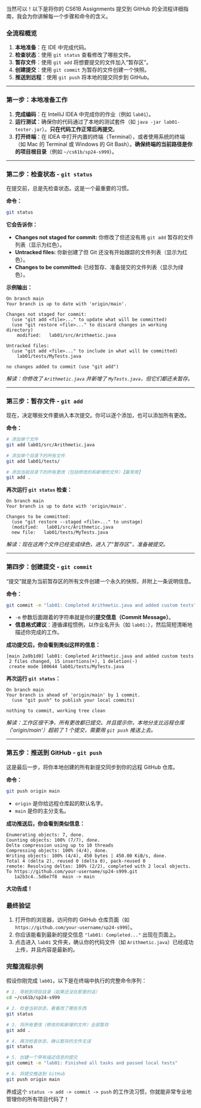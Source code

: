 当然可以！以下是将你的 CS61B Assignments 提交到 GitHub 的全流程详细指南，我会为你讲解每一个步骤和命令的含义。

### 全流程概览

1.  **本地准备**：在 IDE 中完成代码。
2.  **检查状态**：使用 `git status` 查看修改了哪些文件。
3.  **暂存文件**：使用 `git add` 将想要提交的文件加入“暂存区”。
4.  **创建提交**：使用 `git commit` 为暂存的文件创建一个快照。
5.  **推送到远程**：使用 `git push` 将本地的提交同步到 GitHub。

---

### 第一步：本地准备工作

1.  **完成编码**：在 IntelliJ IDEA 中完成你的作业（例如 `lab01`）。
2.  **运行测试**：确保你的代码通过了本地的测试套件（如 `java -jar lab01-tester.jar`）。**只在代码工作正常后再提交**。
3.  **打开终端**：在 IDEA 中打开内置的终端（Terminal），或者使用系统的终端（如 Mac 的 Terminal 或 Windows 的 Git Bash）。**确保终端的当前路径是你的项目根目录**（例如 `~/cs61b/sp24-s999`）。

---

### 第二步：检查状态 - `git status`

在提交前，总是先检查状态。这是一个最重要的习惯。

**命令：**
```bash
git status
```

**它会告诉你：**
*   **Changes not staged for commit:** 你修改了但还没有用 `git add` 暂存的文件列表（显示为红色）。
*   **Untracked files:** 你新创建了但 Git 还没有开始跟踪的文件列表（显示为红色）。
*   **Changes to be committed:** 已经暂存、准备提交的文件列表（显示为绿色）。

**示例输出：**
```
On branch main
Your branch is up to date with 'origin/main'.

Changes not staged for commit:
  (use "git add <file>..." to update what will be committed)
  (use "git restore <file>..." to discard changes in working directory)
	modified:   lab01/src/Arithmetic.java

Untracked files:
  (use "git add <file>..." to include in what will be committed)
	lab01/tests/MyTests.java

no changes added to commit (use "git add")
```
*解读：你修改了 `Arithmetic.java` 并新增了 `MyTests.java`，但它们都还未暂存。*

---

### 第三步：暂存文件 - `git add`

现在，决定哪些文件要纳入本次提交。你可以逐个添加，也可以添加所有更改。

**命令：**
```bash
# 添加单个文件
git add lab01/src/Arithmetic.java

# 添加单个目录下的所有文件
git add lab01/tests/

# 添加当前目录下的所有更改（包括修改的和新增的文件）【最常用】
git add .
```

**再次运行 `git status` 检查：**
```
On branch main
Your branch is up to date with 'origin/main'.

Changes to be committed:
  (use "git restore --staged <file>..." to unstage)
  (modified:   lab01/src/Arithmetic.java
  new file:   lab01/tests/MyTests.java
```
*解读：现在这两个文件已经变成绿色，进入了“暂存区”，准备被提交。*

---

### 第四步：创建提交 - `git commit`

“提交”就是为当前暂存区的所有文件创建一个永久的快照，并附上一条说明信息。

**命令：**
```bash
git commit -m "lab01: Completed Arithmetic.java and added custom tests"
```
*   `-m` 参数后面跟着的字符串就是你的**提交信息（Commit Message）**。
*   **信息格式建议**：遵循课程惯例，以作业名开头（如 `lab01:`），然后简短清晰地描述你完成的工作。

**成功提交后，你会看到类似这样的信息：**
```
[main 2a9b1d0] lab01: Completed Arithmetic.java and added custom tests
 2 files changed, 15 insertions(+), 1 deletion(-)
 create mode 100644 lab01/tests/MyTests.java
```

**再次运行 `git status`：**
```
On branch main
Your branch is ahead of 'origin/main' by 1 commit.
  (use "git push" to publish your local commits)

nothing to commit, working tree clean
```
*解读：工作区很干净，所有更改都已提交。并且提示你，本地分支比远程仓库（'origin/main'）超前了 1 个提交，需要用 `git push` 推送上去。*

---

### 第五步：推送到 GitHub - `git push`

这是最后一步，将你本地创建的所有新提交同步到你的远程 GitHub 仓库。

**命令：**
```bash
git push origin main
```
*   `origin` 是你给远程仓库起的默认名字。
*   `main` 是你的主分支名。

**成功推送后，你会看到类似信息：**
```
Enumerating objects: 7, done.
Counting objects: 100% (7/7), done.
Delta compression using up to 10 threads
Compressing objects: 100% (4/4), done.
Writing objects: 100% (4/4), 450 bytes | 450.00 KiB/s, done.
Total 4 (delta 2), reused 0 (delta 0), pack-reused 0
remote: Resolving deltas: 100% (2/2), completed with 2 local objects.
To https://github.com/your-username/sp24-s999.git
   1a2b3c4..5d6e7f8  main -> main
```

**大功告成！**

### 最终验证

1.  打开你的浏览器，访问你的 GitHub 仓库页面（如 `https://github.com/your-username/sp24-s999`）。
2.  你应该能看到最新的提交信息 `"lab01: Completed..."` 出现在页面上。
3.  点击进入 `lab01` 文件夹，确认你的代码文件（如 `Arithmetic.java`）已经成功上传，并且内容是最新的。

### 完整流程示例

假设你刚完成 `lab01`，以下是在终端中执行的完整命令序列：

```bash
# 1. 导航到项目目录（如果还没在那里的话）
cd ~/cs61b/sp24-s999

# 2. 检查当前状态，看看改了哪些东西
git status

# 3. 将所有更改（修改的和新增的文件）全部暂存
git add .

# 4. 再次检查状态，确认暂存的文件无误
git status

# 5. 创建一个带有描述信息的提交
git commit -m "lab01: Finished all tasks and passed local tests"

# 6. 将提交推送到 GitHub
git push origin main
```

养成这个 `status -> add -> commit -> push` 的工作流习惯，你就能非常专业地管理你的所有项目代码了！